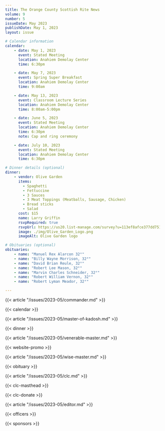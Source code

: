 ```yaml
---
title: The Orange County Scottish Rite News
volume: 9
number: 5
issueDate: May 2023
publishDate: May 1, 2023
layout: issue

# Calendar information
calendar:
    - date: May 1, 2023
      event: Stated Meeting
      location: Anahiem Demolay Center
      time: 6:30pm

    - date: May 7, 2023
      event: Spring Super Breakfast
      location: Anahiem Demolay Center
      time: 9:00am

    - date: May 13, 2023
      event: Classroom Lecture Series
      location: Anahiem Demolay Center
      time: 8:00am-5:00pm

    - date: June 5, 2023
      event: Stated Meeting
      location: Anahiem Demolay Center
      time: 6:30pm
      note: Cap and ring ceremony

    - date: July 10, 2023
      event: Stated Meeting
      location: Anahiem Demolay Center
      time: 6:30pm

# Dinner details (optional)
dinner:
    - vendor: Olive Garden
      items:
        - Spaghetti
        - Fettuccine
        - 3 Sauces
        - 3 Meat Toppings (Meatballs, Sausage, Chicken)
        - Bread sticks
        - Salad
      cost: $15
      name: Larry Griffin
      rsvpRequired: true
      rsvpUrl: https://us20.list-manage.com/survey?u=113ef8afce377dd751cdbb0ca&id=5219dacb10&attribution=false
      image: ./img/Olive_Garden_Logo.png
      imageAlt: Olive Garden logo

# Obituaries (optional)
obituaries:
    - name: "Manuel Rex Alarcon 32°"
    - name: "Billy Wayne Morrison, 32°"
    - name: "David Brian Reule, 32°"
    - name: "Robert Lee Mason, 32°"
    - name: "Marvin Charles Schneider, 32°"
    - name: "Robert William Vernon, 32°"
    - name: "Robert Lyman Meador, 32°"

---
```


{{< article "/issues/2023-05/commander.md" >}}

{{< calendar >}}

{{< article "/issues/2023-05/master-of-kadosh.md" >}}

{{< dinner >}}

{{< article "/issues/2023-05/venerable-master.md" >}}

{{< website-promo >}}

<!-- {{< article "/issues/2023-04/senior-warden.md" >}} -->

{{< article "/issues/2023-05/wise-master.md" >}}

{{< obituary >}}

{{< article "/issues/2023-05/clc.md" >}}

{{< clc-masthead >}}

{{< clc-donate >}}

{{< article "/issues/2023-05/editor.md" >}}

{{< officers >}}

{{< sponsors >}}
